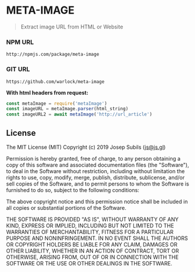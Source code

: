 META-IMAGE
===
> Extract image URL from HTML or Website

### NPM URL
```
http://npmjs.com/package/meta-image
```

### GIT URL
```
https://github.com/warlock/meta-image
```

**With html headers from request:**
```javascript
const metaImage = require('metaImage')
const imageURL = metaImage.parser(html_string)
const imageURL2 = await metaImage('http://url_article') 
```

## License
The MIT License (MIT)
Copyright (c) 2019 Josep Subils (js@js.gl)

Permission is hereby granted, free of charge, to any person obtaining a copy of this software and associated documentation files (the "Software"), to deal in the Software without restriction, including without limitation the rights to use, copy, modify, merge, publish, distribute, sublicense, and/or sell copies of the Software, and to permit persons to whom the Software is furnished to do so, subject to the following conditions:

The above copyright notice and this permission notice shall be included in all copies or substantial portions of the Software.

THE SOFTWARE IS PROVIDED "AS IS", WITHOUT WARRANTY OF ANY KIND, EXPRESS OR IMPLIED, INCLUDING BUT NOT LIMITED TO THE WARRANTIES OF MERCHANTABILITY, FITNESS FOR A PARTICULAR PURPOSE AND NONINFRINGEMENT. IN NO EVENT SHALL THE AUTHORS OR COPYRIGHT HOLDERS BE LIABLE FOR ANY CLAIM, DAMAGES OR OTHER LIABILITY, WHETHER IN AN ACTION OF CONTRACT, TORT OR OTHERWISE, ARISING FROM, OUT OF OR IN CONNECTION WITH THE SOFTWARE OR THE USE OR OTHER DEALINGS IN THE SOFTWARE.
